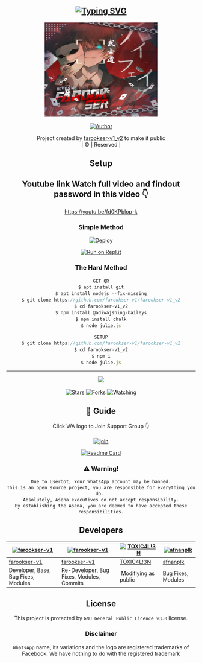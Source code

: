 <div align="center">

## [![Typing SVG](https://readme-typing-svg.herokuapp.com?font=Lemon+milk&color=F70000&lines=Welcome+to+farookser-v1_v2+WA+Bot+repo;Created+by+farook;This+is+a+Bgm+stickerbot;With+more+features)](https://git.io/typing-svg)

 </a>
</p>
<div align="center">
  <p align="center">
<img src="Farookser.jpg" width="300" height="250"/>
</p>
  <p align="center">
<a href="https://github.com/farookser-v1"><img title="Author" src="https://img.shields.io/badge/Author-farook-farookser-v1/farookser-v1_v2?color=blue&style=for-the-badge&logo=whatsapp"></a>
</p>
</div>
<p align="center">
Project created by <a href="https://github.com/farookser-v1">farookser-v1_v2</a> to make it public
    <br>
       | © |
        Reserved |
    <br> 
</p>

## Setup
<div align="center"> 


## Youtube link Watch full video and findout password in this video 👇

https://youtu.be/fd0KPblop-k

  ### Simple Method
  
[![Deploy](https://www.herokucdn.com/deploy/button.svg)](https://heroku.com/deploy?template=https://github.com/farookser-v1/tessa-mol) 
  
[![Run on Repl.it](https://repl.it/badge/github/quiec/whatsAlfa)](https://replit.com/@Farhandqz/JulieMwol)
  
### The Hard Method
```js
GET QR
$ apt install git
$ apt install nodejs --fix-missing
$ git clone https://github.com/farookser-v1/farookser-v1_v2
$ cd farookser-v1_v2
$ npm install @adiwajshing/baileys
$ npm install chalk
$ node julie.js
```
      
```js
SETUP
$ git clone https://github.com/farookser-v1/farookser-v1_v2
$ cd farookser-v1_v2
$ npm i
$ node julie.js
```

----

  <p align="center">
  <a href="httsp://github.com/farookser-v1/JulieMwol">
    
<a href="https://github.com/farookser-v1/followers">
<img src="https://img.shields.io/github/repo-size/farookser-v1/Julie-Mwol?color=green&label=Repo%20total%20size&style=plastic">
<p align="center">
<a href="https://github.com/farookser-v1/followers"
<img title="Followers" src="https://img.shields.io/github/followers/farookser-v1?color=blue&style=flat-square"></a>
<a href="https://github.com/farookser-v1/JulieMwol/stargazers/"><img title="Stars" src="https://img.shields.io/github/stars/farookser-v1/JulieMwol?color=blue&style=flat-square"></a>
<a href="https://github.com/farookser-v1/JulieMwol/network/members"><img title="Forks" src="https://img.shields.io/github/forks/farookser-v1/JulieMwol?color=blue&style=flat-square"></a>
<a href="https://github.com/farookser-v1/JulieMwol/watchers"><img title="Watching" src="https://img.shields.io/github/watchers/farookser-v1/JulieMwol?label=Watchers&color=blue&style=flat-square"></a>
</p>

## 📢 Guide
Click WA logo to Join Support Group 👇
    <br>
<br>
  [![join](https://github.com/Alien-alfa/PublicBot/blob/main/wlogo.svg.png)](https://chat.whatsapp.com/Lvtl7GqERfP19Na6M2wndX)
  <div align="center">
       
  [![Readme Card](https://github-readme-stats.vercel.app/api/pin/?username=farookser-v1&repo=Julie-Mwol&theme=nightowl)](https://github.com/farookser-v1/Julie-Mwol)
  </div>
    
### ⚠️ Warning! 
```
Due to Userbot; Your WhatsApp account may be banned.
This is an open source project, you are responsible for everything you do. 
Absolutely, Asena executives do not accept responsibility.
By establishing the Asena, you are deemed to have accepted these responsibilities.
```

## Developers
  <div align="center">
    
  [![farookser-v1](https://github.com/farookser-v1.png?size=100)](https://github.com/farookser-v1) | [![farookser-v1](https://github.com/farookser-v1.png?size=100)](https://github.com/farookser-v1) |  [![TOXIC4L!3N](https://github.com/Alien-alfa.png?size=100)](https://github.com/AI-VIKI) | [![afnanplk](https://github.com/afnanplk.png?size=100)](https://github.com/afnanplk) 
----|----|----|----
[farookser-v1](https://github.com/farookser-v1) | [farookser-v1](https://github.com/farookser-v1) | [TOXIC4L!3N](https://github.com/AI-VIKI) | [afnanplk](https://github.com/afnanplk) 
Developer, Base, Bug Fixes, Modules| Re-Developer, Bug Fixes, Modules, Commits |  Modifiying  as   public | Bug Fixes, Modules 
  </div>
    


## License
This project is protected by `GNU General Public Licence v3.0` license.

### Disclaimer
`WhatsApp` name, its variations and the logo are registered trademarks of Facebook. We have nothing to do with the registered trademark
